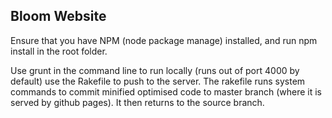 ## Bloom Website

Ensure that you have NPM (node package manage) installed,
and run npm install in the root folder.

Use grunt in the command line to run locally (runs out of port 4000 by default)
use the Rakefile to push to the server. The rakefile runs system commands to
commit minified optimised code to master branch (where it is served by github
pages). It then returns to the source branch.
